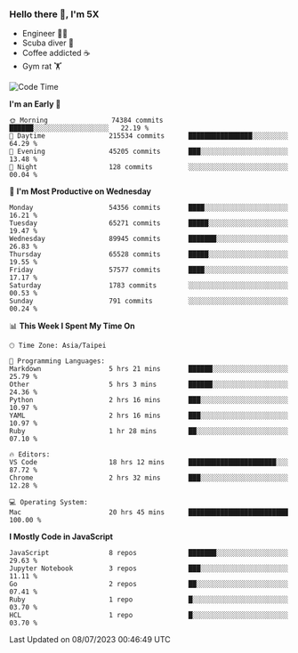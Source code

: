 ### Hello there 👋, I'm 5X

* Engineer 👨‍💻
* Scuba diver 🤿
* Coffee addicted ☕️
* Gym rat 🏋️

<!--START_SECTION:waka-->
![Code Time](http://img.shields.io/badge/Code%20Time-350%20hrs%2037%20mins-blue)

**I'm an Early 🐤** 

```text
🌞 Morning                74384 commits       ██████░░░░░░░░░░░░░░░░░░░   22.19 % 
🌆 Daytime                215534 commits      ████████████████░░░░░░░░░   64.29 % 
🌃 Evening                45205 commits       ███░░░░░░░░░░░░░░░░░░░░░░   13.48 % 
🌙 Night                  128 commits         ░░░░░░░░░░░░░░░░░░░░░░░░░   00.04 % 
```
📅 **I'm Most Productive on Wednesday** 

```text
Monday                   54356 commits       ████░░░░░░░░░░░░░░░░░░░░░   16.21 % 
Tuesday                  65271 commits       █████░░░░░░░░░░░░░░░░░░░░   19.47 % 
Wednesday                89945 commits       ███████░░░░░░░░░░░░░░░░░░   26.83 % 
Thursday                 65528 commits       █████░░░░░░░░░░░░░░░░░░░░   19.55 % 
Friday                   57577 commits       ████░░░░░░░░░░░░░░░░░░░░░   17.17 % 
Saturday                 1783 commits        ░░░░░░░░░░░░░░░░░░░░░░░░░   00.53 % 
Sunday                   791 commits         ░░░░░░░░░░░░░░░░░░░░░░░░░   00.24 % 
```


📊 **This Week I Spent My Time On** 

```text
🕑︎ Time Zone: Asia/Taipei

💬 Programming Languages: 
Markdown                 5 hrs 21 mins       ██████░░░░░░░░░░░░░░░░░░░   25.79 % 
Other                    5 hrs 3 mins        ██████░░░░░░░░░░░░░░░░░░░   24.36 % 
Python                   2 hrs 16 mins       ███░░░░░░░░░░░░░░░░░░░░░░   10.97 % 
YAML                     2 hrs 16 mins       ███░░░░░░░░░░░░░░░░░░░░░░   10.97 % 
Ruby                     1 hr 28 mins        ██░░░░░░░░░░░░░░░░░░░░░░░   07.10 % 

🔥 Editors: 
VS Code                  18 hrs 12 mins      ██████████████████████░░░   87.72 % 
Chrome                   2 hrs 32 mins       ███░░░░░░░░░░░░░░░░░░░░░░   12.28 % 

💻 Operating System: 
Mac                      20 hrs 45 mins      █████████████████████████   100.00 % 
```

**I Mostly Code in JavaScript** 

```text
JavaScript               8 repos             ███████░░░░░░░░░░░░░░░░░░   29.63 % 
Jupyter Notebook         3 repos             ███░░░░░░░░░░░░░░░░░░░░░░   11.11 % 
Go                       2 repos             ██░░░░░░░░░░░░░░░░░░░░░░░   07.41 % 
Ruby                     1 repo              █░░░░░░░░░░░░░░░░░░░░░░░░   03.70 % 
HCL                      1 repo              █░░░░░░░░░░░░░░░░░░░░░░░░   03.70 % 
```




 Last Updated on 08/07/2023 00:46:49 UTC
<!--END_SECTION:waka-->
